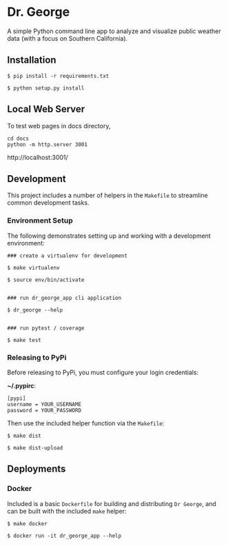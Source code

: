 # Dr. George

A simple Python command line app to analyze and visualize public weather data (with a focus on Southern California).

## Installation

```
$ pip install -r requirements.txt

$ python setup.py install
```

## Local Web Server
To test web pages in docs directory,

```
cd docs
python -m http.server 3001
```

http://localhost:3001/

## Development

This project includes a number of helpers in the `Makefile` to streamline common development tasks.

### Environment Setup

The following demonstrates setting up and working with a development environment:

```
### create a virtualenv for development

$ make virtualenv

$ source env/bin/activate


### run dr_george_app cli application

$ dr_george --help


### run pytest / coverage

$ make test
```

### Releasing to PyPi

Before releasing to PyPi, you must configure your login credentials:

**~/.pypirc**:

```
[pypi]
username = YOUR_USERNAME
password = YOUR_PASSWORD
```

Then use the included helper function via the `Makefile`:

```
$ make dist

$ make dist-upload
```

## Deployments

### Docker

Included is a basic `Dockerfile` for building and distributing `Dr George`,
and can be built with the included `make` helper:

```
$ make docker

$ docker run -it dr_george_app --help
```
